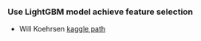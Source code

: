 ### Use LightGBM model achieve feature selection
*  Will Koehrsen [kaggle path](https://www.kaggle.com/willkoehrsen/introduction-to-feature-selection/notebook)
